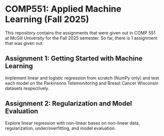 # COMP551: Applied Machine Learning (Fall 2025)

This repository contains the assignments that were given out in COMP 551 at McGill University for the Fall 2025 semester.
So far, there is 1 assignment that was given out:

## Assignment 1: Getting Started with Machine Learning

Implement linear and logistic regression from scratch (NumPy only) and test each model on the Parkinsons Telemonitoring and Breast Cancer Wisconsin datasets respectively.

## Assignment 2: Regularization and Model Evaluation

Explore linear regression with non-linear bases on non-linear data, regularization, under/overfitting, and model evaluation.
